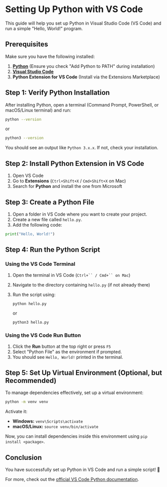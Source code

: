 # Setting Up Python with VS Code

This guide will help you set up Python in Visual Studio Code (VS Code) and run a simple "Hello, World!" program.

## Prerequisites

Make sure you have the following installed:

1. **[Python](https://www.python.org/downloads/)** (Ensure you check "Add Python to PATH" during installation)
2. **[Visual Studio Code](https://code.visualstudio.com/Download)**
3. **Python Extension for VS Code** (Install via the Extensions Marketplace)

## Step 1: Verify Python Installation

After installing Python, open a terminal (Command Prompt, PowerShell, or macOS/Linux terminal) and run:

```sh
python --version
```

or

```sh
python3 --version
```

You should see an output like `Python 3.x.x`. If not, check your installation.

## Step 2: Install Python Extension in VS Code

1. Open VS Code
2. Go to **Extensions** (`Ctrl+Shift+X` / `Cmd+Shift+X` on Mac)
3. Search for **Python** and install the one from Microsoft

## Step 3: Create a Python File

1. Open a folder in VS Code where you want to create your project.
2. Create a new file called `hello.py`.
3. Add the following code:

```python
print("Hello, World!")
```

## Step 4: Run the Python Script

### Using the VS Code Terminal

1. Open the terminal in VS Code (` Ctrl+`` / Cmd+`` on Mac `)
2. Navigate to the directory containing `hello.py` (if not already there)
3. Run the script using:

   ```sh
   python hello.py
   ```

   or

   ```sh
   python3 hello.py
   ```

### Using the VS Code Run Button

1. Click the **Run** button at the top right or press `F5`
2. Select "Python File" as the environment if prompted.
3. You should see `Hello, World!` printed in the terminal.

## Step 5: Set Up Virtual Environment (Optional, but Recommended)

To manage dependencies effectively, set up a virtual environment:

```sh
python -m venv venv
```

Activate it:

- **Windows:** `venv\Scripts\activate`
- **macOS/Linux:** `source venv/bin/activate`

Now, you can install dependencies inside this environment using `pip install <package>`.

## Conclusion

You have successfully set up Python in VS Code and run a simple script! 🎉

For more, check out the [official VS Code Python documentation](https://code.visualstudio.com/docs/python/python-tutorial).
